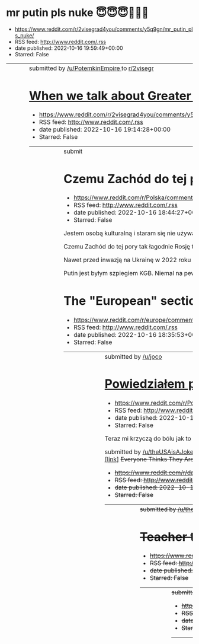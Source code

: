 # mr putin pls nuke 😇😇😇🙏🙏🙏
 - https://www.reddit.com/r/2visegrad4you/comments/y5q9gn/mr_putin_pls_nuke/
 - RSS feed: http://www.reddit.com/.rss
 - date published: 2022-10-16 19:59:49+00:00
 - Starred: False

<table> <tr><td> <a href="https://www.reddit.com/r/2visegrad4you/comments/y5q9gn/mr_putin_pls_nuke/"> <img alt="mr putin pls nuke 😇😇😇🙏🙏🙏" src="https://preview.redd.it/shjsmdy848u91.jpg?width=640&amp;crop=smart&amp;auto=webp&amp;s=8079f04e047764f3cfef8e9f3c08f2ffc08df239" title="mr putin pls nuke 😇😇😇🙏🙏🙏" /> </a> </td><td> &#32; submitted by &#32; <a href="https://www.reddit.com/user/PotemkinEmpire"> /u/PotemkinEmpire </a> &#32; to &#32; <a href="https://www.reddit.com/r/2visegrad4you/"> r/2visegr

# When we talk about Greater Hungary, this is what we actually mean 💪💪😎🤑🇭🇺
 - https://www.reddit.com/r/2visegrad4you/comments/y5p62t/when_we_talk_about_greater_hungary_this_is_what/
 - RSS feed: http://www.reddit.com/.rss
 - date published: 2022-10-16 19:14:28+00:00
 - Starred: False

<table> <tr><td> <a href="https://www.reddit.com/r/2visegrad4you/comments/y5p62t/when_we_talk_about_greater_hungary_this_is_what/"> <img alt="When we talk about Greater Hungary, this is what we actually mean 💪💪😎🤑🇭🇺" src="https://external-preview.redd.it/MIblu0FXEnR_ZUWqEqkpGluhfizRqhenptWfxIXq3vg.png?width=640&amp;crop=smart&amp;auto=webp&amp;s=68438c78703fa80633650b31e8e92e11284fa456" title="When we talk about Greater Hungary, this is what we actually mean 💪💪😎🤑🇭🇺" /> </a> </td><td> &#32; submit

# Czemu Zachód do tej pory tak łagodnie traktował Rosję?
 - https://www.reddit.com/r/Polska/comments/y5ofb2/czemu_zachód_do_tej_pory_tak_łagodnie_traktował/
 - RSS feed: http://www.reddit.com/.rss
 - date published: 2022-10-16 18:44:27+00:00
 - Starred: False

<!-- SC_OFF --><div class="md"><p>Jestem osobą kulturalną i staram się nie używać wulgaryzmów w mowie pisanej, ale jest coś, co mnie wkurwia niepomiernie.</p> <p>Czemu Zachód do tej pory tak łagodnie Rosję traktował?</p> <p>Nawet przed inwazją na Ukrainę w 2022 roku można było stwierdzić, że Rosja to zły kraj.</p> <p>Putin jest byłym szpiegiem KGB. Niemal na pewno uczestniczył w torturach, sekretnych asasynacjach, otruciach i tym podobnych. To nie jest jakiś zwykły Janusz, który ot tak stał się 

# The "European" section of my American grocery store
 - https://www.reddit.com/r/europe/comments/y5o7m6/the_european_section_of_my_american_grocery_store/
 - RSS feed: http://www.reddit.com/.rss
 - date published: 2022-10-16 18:35:53+00:00
 - Starred: False

<table> <tr><td> <a href="https://www.reddit.com/r/europe/comments/y5o7m6/the_european_section_of_my_american_grocery_store/"> <img alt="The &quot;European&quot; section of my American grocery store" src="https://preview.redd.it/5uqa1bxbp7u91.jpg?width=640&amp;crop=smart&amp;auto=webp&amp;s=5e23900535f9344020b252a24ca54cf675cd3151" title="The &quot;European&quot; section of my American grocery store" /> </a> </td><td> &#32; submitted by &#32; <a href="https://www.reddit.com/user/jocoau"> /u/joco

# Powiedziałem przy rodzicach że Jan Paweł II bronił pedofili w kościele.
 - https://www.reddit.com/r/Polska/comments/y5ngqp/powiedziałem_przy_rodzicach_że_jan_paweł_ii/
 - RSS feed: http://www.reddit.com/.rss
 - date published: 2022-10-16 18:06:17+00:00
 - Starred: False

<!-- SC_OFF --><div class="md"><p>Teraz mi krzyczą do bólu jak to nie byłoby wolnej polski bez niego i w ogóle ja nic nie wiem bo jestem młody. Jebać ten kraj.</p> </div><!-- SC_ON --> &#32; submitted by &#32; <a href="https://www.reddit.com/user/theUSAisAJoke"> /u/theUSAisAJoke </a> &#32; to &#32; <a href="https://www.reddit.com/r/Polska/"> r/Polska </a> <br /> <span><a href="https://www.reddit.com/r/Polska/comments/y5ngqp/powiedziałem_przy_rodzicach_że_jan_paweł_ii/">[link]</a></span> &#32; <s

# Everyone Thinks They Are Middle Class [OC]
 - https://www.reddit.com/r/dataisbeautiful/comments/y5mlhu/everyone_thinks_they_are_middle_class_oc/
 - RSS feed: http://www.reddit.com/.rss
 - date published: 2022-10-16 17:31:13+00:00
 - Starred: False

<table> <tr><td> <a href="https://www.reddit.com/r/dataisbeautiful/comments/y5mlhu/everyone_thinks_they_are_middle_class_oc/"> <img alt="Everyone Thinks They Are Middle Class [OC]" src="https://preview.redd.it/aduriviqd7u91.jpg?width=640&amp;crop=smart&amp;auto=webp&amp;s=0248d7c0cbc43881a888280c739c75b69ebc1015" title="Everyone Thinks They Are Middle Class [OC]" /> </a> </td><td> &#32; submitted by &#32; <a href="https://www.reddit.com/user/theimpossiblesalad"> /u/theimpossiblesalad </a> &#32; 

# Teacher tries to shut door
 - https://www.reddit.com/r/HolUp/comments/y5mdoi/teacher_tries_to_shut_door/
 - RSS feed: http://www.reddit.com/.rss
 - date published: 2022-10-16 17:22:06+00:00
 - Starred: False

<table> <tr><td> <a href="https://www.reddit.com/r/HolUp/comments/y5mdoi/teacher_tries_to_shut_door/"> <img alt="Teacher tries to shut door" src="https://external-preview.redd.it/KZUoyEjCo8Y81kgbDs_79v6vDv3dW4YDZm4LGsUeHXA.png?width=640&amp;crop=smart&amp;auto=webp&amp;s=eb4c6f421d1671ccc532ea49ef80d6c395a9a494" title="Teacher tries to shut door" /> </a> </td><td> &#32; submitted by &#32; <a href="https://www.reddit.com/user/Living-RentFree"> /u/Living-RentFree </a> &#32; to &#32; <a href="https

# I just remembered why the Internet was mad at the Collectors Edition
 - https://www.reddit.com/r/gaming/comments/y5m6j2/i_just_remembered_why_the_internet_was_mad_at_the/
 - RSS feed: http://www.reddit.com/.rss
 - date published: 2022-10-16 17:13:51+00:00
 - Starred: False

<table> <tr><td> <a href="https://www.reddit.com/r/gaming/comments/y5m6j2/i_just_remembered_why_the_internet_was_mad_at_the/"> <img alt="I just remembered why the Internet was mad at the Collectors Edition" src="https://preview.redd.it/65gsshyoa7u91.jpg?width=640&amp;crop=smart&amp;auto=webp&amp;s=763b1e4a51778c0332b3418458a81cc519397ad0" title="I just remembered why the Internet was mad at the Collectors Edition" /> </a> </td><td> &#32; submitted by &#32; <a href="https://www.reddit.com/user/Ta

# W 2022 na mapie Europy nie znajdziemy żadnego z państw sąsiadujących z Polska w 1989r.
 - https://www.reddit.com/r/Polska/comments/y5m1y4/w_2022_na_mapie_europy_nie_znajdziemy_żadnego_z/
 - RSS feed: http://www.reddit.com/.rss
 - date published: 2022-10-16 17:08:32+00:00
 - Starred: False

<table> <tr><td> <a href="https://www.reddit.com/r/Polska/comments/y5m1y4/w_2022_na_mapie_europy_nie_znajdziemy_żadnego_z/"> <img alt="W 2022 na mapie Europy nie znajdziemy żadnego z państw sąsiadujących z Polska w 1989r." src="https://preview.redd.it/v4eo9g6vnwt91.jpg?width=320&amp;crop=smart&amp;auto=webp&amp;s=db1a69b6f2c13015c811350e9eb550a4efa23d7d" title="W 2022 na mapie Europy nie znajdziemy żadnego z państw sąsiadujących z Polska w 1989r." /> </a> </td><td> &#32; submitted by &#32; <a hr

# What happens when you let computers optimize floorplans
 - https://www.reddit.com/r/ProgrammerHumor/comments/y5lh6g/what_happens_when_you_let_computers_optimize/
 - RSS feed: http://www.reddit.com/.rss
 - date published: 2022-10-16 16:45:05+00:00
 - Starred: False

<table> <tr><td> <a href="https://www.reddit.com/r/ProgrammerHumor/comments/y5lh6g/what_happens_when_you_let_computers_optimize/"> <img alt="What happens when you let computers optimize floorplans" src="https://preview.redd.it/7nootb7kr1u91.jpg?width=640&amp;crop=smart&amp;auto=webp&amp;s=0bc6b0232732f841be4add19d454f6aa7106fcb1" title="What happens when you let computers optimize floorplans" /> </a> </td><td> &#32; submitted by &#32; <a href="https://www.reddit.com/user/thirdlost"> /u/thirdlost

# Its ge(nde)rmany!
 - https://www.reddit.com/r/memes/comments/y5lbbu/its_gendermany/
 - RSS feed: http://www.reddit.com/.rss
 - date published: 2022-10-16 16:38:27+00:00
 - Starred: False

<table> <tr><td> <a href="https://www.reddit.com/r/memes/comments/y5lbbu/its_gendermany/"> <img alt="Its ge(nde)rmany!" src="https://preview.redd.it/vxdt7kjd47u91.jpg?width=640&amp;crop=smart&amp;auto=webp&amp;s=b6c454a4c9d63c71b717c343ef235a2e106ac9e8" title="Its ge(nde)rmany!" /> </a> </td><td> &#32; submitted by &#32; <a href="https://www.reddit.com/user/Head-Dream-9838"> /u/Head-Dream-9838 </a> &#32; to &#32; <a href="https://www.reddit.com/r/memes/"> r/memes </a> <br /> <span><a href="https

# What is a private place where my gf and I can have sex regularly?
 - https://www.reddit.com/r/teenagers/comments/y5l4sf/what_is_a_private_place_where_my_gf_and_i_can/
 - RSS feed: http://www.reddit.com/.rss
 - date published: 2022-10-16 16:31:03+00:00
 - Starred: False

<!-- SC_OFF --><div class="md"><p>We’re a teenager couple who’s really desperate for more regular sex, because our parents are rarely not at home.</p> </div><!-- SC_ON --> &#32; submitted by &#32; <a href="https://www.reddit.com/user/Anime-Tard"> /u/Anime-Tard </a> &#32; to &#32; <a href="https://www.reddit.com/r/teenagers/"> r/teenagers </a> <br /> <span><a href="https://www.reddit.com/r/teenagers/comments/y5l4sf/what_is_a_private_place_where_my_gf_and_i_can/">[link]</a></span> &#32; <span><a h

# Seriously what even is it?
 - https://www.reddit.com/r/memes/comments/y5kr2j/seriously_what_even_is_it/
 - RSS feed: http://www.reddit.com/.rss
 - date published: 2022-10-16 16:15:24+00:00
 - Starred: False

<table> <tr><td> <a href="https://www.reddit.com/r/memes/comments/y5kr2j/seriously_what_even_is_it/"> <img alt="Seriously what even is it?" src="https://preview.redd.it/3l6c7jv907u91.jpg?width=320&amp;crop=smart&amp;auto=webp&amp;s=489b2832f0242eeca0cbd6523cd91c4e7c795a37" title="Seriously what even is it?" /> </a> </td><td> &#32; submitted by &#32; <a href="https://www.reddit.com/user/Impressive_Waltz_903"> /u/Impressive_Waltz_903 </a> &#32; to &#32; <a href="https://www.reddit.com/r/memes/"> r

# Who are the scariest types of people?
 - https://www.reddit.com/r/AskReddit/comments/y5kkra/who_are_the_scariest_types_of_people/
 - RSS feed: http://www.reddit.com/.rss
 - date published: 2022-10-16 16:08:09+00:00
 - Starred: False

&#32; submitted by &#32; <a href="https://www.reddit.com/user/dxadr0sx"> /u/dxadr0sx </a> &#32; to &#32; <a href="https://www.reddit.com/r/AskReddit/"> r/AskReddit </a> <br /> <span><a href="https://www.reddit.com/r/AskReddit/comments/y5kkra/who_are_the_scariest_types_of_people/">[link]</a></span> &#32; <span><a href="https://www.reddit.com/r/AskReddit/comments/y5kkra/who_are_the_scariest_types_of_people/">[comments]</a></span>

# Which one of you coded this installer?
 - https://www.reddit.com/r/ProgrammerHumor/comments/y5jm5d/which_one_of_you_coded_this_installer/
 - RSS feed: http://www.reddit.com/.rss
 - date published: 2022-10-16 15:28:32+00:00
 - Starred: False

<table> <tr><td> <a href="https://www.reddit.com/r/ProgrammerHumor/comments/y5jm5d/which_one_of_you_coded_this_installer/"> <img alt="Which one of you coded this installer?" src="https://external-preview.redd.it/dTq6IIu32UqEcKbXXY3HReqS1xsR3H4hwGOtZdHOiH8.jpg?width=640&amp;crop=smart&amp;auto=webp&amp;s=325e143aa7608eea083fe807a0d7685ddd8da234" title="Which one of you coded this installer?" /> </a> </td><td> &#32; submitted by &#32; <a href="https://www.reddit.com/user/thesaket"> /u/thesaket </a

# Possible Bug? On GAM vs TES 40:00, Maw of Malmortius doesn't seem to trigger
 - https://www.reddit.com/r/leagueoflegends/comments/y5j7so/possible_bug_on_gam_vs_tes_4000_maw_of_malmortius/
 - RSS feed: http://www.reddit.com/.rss
 - date published: 2022-10-16 15:12:06+00:00
 - Starred: False

<table> <tr><td> <a href="https://www.reddit.com/r/leagueoflegends/comments/y5j7so/possible_bug_on_gam_vs_tes_4000_maw_of_malmortius/"> <img alt="Possible Bug? On GAM vs TES 40:00, Maw of Malmortius doesn't seem to trigger" src="https://b.thumbs.redditmedia.com/cRFFSadpYbjUNufEa3xuryQUCr8o1OTwmq93H0LdkeI.jpg" title="Possible Bug? On GAM vs TES 40:00, Maw of Malmortius doesn't seem to trigger" /> </a> </td><td> <!-- SC_OFF --><div class="md"><p>On Worlds GAM vs TES 40:00, Lucian takes 924 damage,

# These are the names of the new Minecraft skins.
 - https://www.reddit.com/r/shitposting/comments/y5j5ai/these_are_the_names_of_the_new_minecraft_skins/
 - RSS feed: http://www.reddit.com/.rss
 - date published: 2022-10-16 15:09:15+00:00
 - Starred: False

&#32; submitted by &#32; <a href="https://www.reddit.com/user/Cubeytheawesome"> /u/Cubeytheawesome </a> &#32; to &#32; <a href="https://www.reddit.com/r/shitposting/"> r/shitposting </a> <br /> <span><a href="https://i.redd.it/oyqyym1ho6u91.jpg">[link]</a></span> &#32; <span><a href="https://www.reddit.com/r/shitposting/comments/y5j5ai/these_are_the_names_of_the_new_minecraft_skins/">[comments]</a></span>

# Last time I saw a Rell in game, it was months ago and they were in the midlane against an Asol.
 - https://www.reddit.com/r/LeagueOfMemes/comments/y5iztv/last_time_i_saw_a_rell_in_game_it_was_months_ago/
 - RSS feed: http://www.reddit.com/.rss
 - date published: 2022-10-16 15:03:03+00:00
 - Starred: False

<table> <tr><td> <a href="https://www.reddit.com/r/LeagueOfMemes/comments/y5iztv/last_time_i_saw_a_rell_in_game_it_was_months_ago/"> <img alt="Last time I saw a Rell in game, it was months ago and they were in the midlane against an Asol." src="https://preview.redd.it/zo1tx18dn6u91.jpg?width=640&amp;crop=smart&amp;auto=webp&amp;s=15b08e8db3d28a8edcf07dd81199ddf26037428d" title="Last time I saw a Rell in game, it was months ago and they were in the midlane against an Asol." /> </a> </td><td> &#32

# Strona OKE w Krakowie z jakiegoś powodu przekierowuje z protokołu https na http XD
 - https://www.reddit.com/r/Polska/comments/y5ixlm/strona_oke_w_krakowie_z_jakiegoś_powodu/
 - RSS feed: http://www.reddit.com/.rss
 - date published: 2022-10-16 15:00:37+00:00
 - Starred: False

<table> <tr><td> <a href="https://www.reddit.com/r/Polska/comments/y5ixlm/strona_oke_w_krakowie_z_jakiegoś_powodu/"> <img alt="Strona OKE w Krakowie z jakiegoś powodu przekierowuje z protokołu https na http XD" src="https://preview.redd.it/vv9c0glom6u91.png?width=320&amp;crop=smart&amp;auto=webp&amp;s=86d217f362900fd4f3b447400a29d1211cd8bd64" title="Strona OKE w Krakowie z jakiegoś powodu przekierowuje z protokołu https na http XD" /> </a> </td><td> &#32; submitted by &#32; <a href="https://www.

# Giga chad 🗿
 - https://www.reddit.com/r/shitposting/comments/y5itft/giga_chad/
 - RSS feed: http://www.reddit.com/.rss
 - date published: 2022-10-16 14:55:58+00:00
 - Starred: False

<table> <tr><td> <a href="https://www.reddit.com/r/shitposting/comments/y5itft/giga_chad/"> <img alt="Giga chad 🗿" src="https://preview.redd.it/ihogmyl3m6u91.jpg?width=640&amp;crop=smart&amp;auto=webp&amp;s=757502418736e604fd15d757d453800bfa65f2a3" title="Giga chad 🗿" /> </a> </td><td> &#32; submitted by &#32; <a href="https://www.reddit.com/user/Deezzznuuttss69"> /u/Deezzznuuttss69 </a> &#32; to &#32; <a href="https://www.reddit.com/r/shitposting/"> r/shitposting </a> <br /> <span><a href="http

# Mapa odległości od najbliższej Żabki
 - https://www.reddit.com/r/Polska/comments/y5iq6c/mapa_odległości_od_najbliższej_żabki/
 - RSS feed: http://www.reddit.com/.rss
 - date published: 2022-10-16 14:52:07+00:00
 - Starred: False

<table> <tr><td> <a href="https://www.reddit.com/r/Polska/comments/y5iq6c/mapa_odległości_od_najbliższej_żabki/"> <img alt="Mapa odległości od najbliższej Żabki" src="https://preview.redd.it/9j5vzku7l6u91.png?width=640&amp;crop=smart&amp;auto=webp&amp;s=489bc42e9f54ca81c5c09d7fe362f2fb20b7125b" title="Mapa odległości od najbliższej Żabki" /> </a> </td><td> &#32; submitted by &#32; <a href="https://www.reddit.com/user/szatkus"> /u/szatkus </a> &#32; to &#32; <a href="https://www.reddit.com/r/Pols

# meirl
 - https://www.reddit.com/r/meirl/comments/y5ifrs/meirl/
 - RSS feed: http://www.reddit.com/.rss
 - date published: 2022-10-16 14:39:38+00:00
 - Starred: False

<table> <tr><td> <a href="https://www.reddit.com/r/meirl/comments/y5ifrs/meirl/"> <img alt="meirl" src="https://preview.redd.it/vb8itd76j6u91.jpg?width=640&amp;crop=smart&amp;auto=webp&amp;s=9b1aedc652b8dbeed401d9ff9b089c3b6e231a69" title="meirl" /> </a> </td><td> &#32; submitted by &#32; <a href="https://www.reddit.com/user/Mr-dul"> /u/Mr-dul </a> &#32; to &#32; <a href="https://www.reddit.com/r/meirl/"> r/meirl </a> <br /> <span><a href="https://i.redd.it/vb8itd76j6u91.jpg">[link]</a></span> &

# Koniec z bajkami Wyborczej o programistach 15k którym nie starcza na życie, teraz przyszedł czas na...
 - https://www.reddit.com/r/Polska/comments/y5ieu9/koniec_z_bajkami_wyborczej_o_programistach_15k/
 - RSS feed: http://www.reddit.com/.rss
 - date published: 2022-10-16 14:38:31+00:00
 - Starred: False

<table> <tr><td> <a href="https://www.reddit.com/r/Polska/comments/y5ieu9/koniec_z_bajkami_wyborczej_o_programistach_15k/"> <img alt="Koniec z bajkami Wyborczej o programistach 15k którym nie starcza na życie, teraz przyszedł czas na..." src="https://preview.redd.it/1lmttjjvi6u91.png?width=640&amp;crop=smart&amp;auto=webp&amp;s=5448f5ca0b2c12df11e1fecf886e41c2a55ba85a" title="Koniec z bajkami Wyborczej o programistach 15k którym nie starcza na życie, teraz przyszedł czas na..." /> </a> </td><td>

# its been five years
 - https://www.reddit.com/r/tf2/comments/y5ibh1/its_been_five_years/
 - RSS feed: http://www.reddit.com/.rss
 - date published: 2022-10-16 14:34:22+00:00
 - Starred: False

<table> <tr><td> <a href="https://www.reddit.com/r/tf2/comments/y5ibh1/its_been_five_years/"> <img alt="its been five years" src="https://preview.redd.it/uzoyvzh4i6u91.png?width=640&amp;crop=smart&amp;auto=webp&amp;s=8443d587b395abb333f574d23d9b628723af52d6" title="its been five years" /> </a> </td><td> &#32; submitted by &#32; <a href="https://www.reddit.com/user/sweetenersss"> /u/sweetenersss </a> &#32; to &#32; <a href="https://www.reddit.com/r/tf2/"> r/tf2 </a> <br /> <span><a href="https://

# Winding up your window while a giraffe has its head inside your car
 - https://www.reddit.com/r/facepalm/comments/y5hmo2/winding_up_your_window_while_a_giraffe_has_its/
 - RSS feed: http://www.reddit.com/.rss
 - date published: 2022-10-16 14:04:08+00:00
 - Starred: False

<table> <tr><td> <a href="https://www.reddit.com/r/facepalm/comments/y5hmo2/winding_up_your_window_while_a_giraffe_has_its/"> <img alt="Winding up your window while a giraffe has its head inside your car" src="https://external-preview.redd.it/lGN9Q59xAphkuCT30tmDGbQk0ftSE1HBrULgVJNpRnw.png?width=640&amp;crop=smart&amp;auto=webp&amp;s=337f4e9fbadd167a73be496ee9446d7c3bec79a5" title="Winding up your window while a giraffe has its head inside your car" /> </a> </td><td> &#32; submitted by &#32; <a 

# Distance to the nearest Żabka store in Poland [OC]
 - https://www.reddit.com/r/poland/comments/y5held/distance_to_the_nearest_żabka_store_in_poland_oc/
 - RSS feed: http://www.reddit.com/.rss
 - date published: 2022-10-16 13:54:17+00:00
 - Starred: False

<table> <tr><td> <a href="https://www.reddit.com/r/poland/comments/y5held/distance_to_the_nearest_żabka_store_in_poland_oc/"> <img alt="Distance to the nearest Żabka store in Poland [OC]" src="https://preview.redd.it/us019a9za6u91.png?width=640&amp;crop=smart&amp;auto=webp&amp;s=7ec494c4259045224f8256554e5901e869fca546" title="Distance to the nearest Żabka store in Poland [OC]" /> </a> </td><td> &#32; submitted by &#32; <a href="https://www.reddit.com/user/szatkus"> /u/szatkus </a> &#32; to &#32

# Frick Zodiac Signs, Whats Your Favorite New Default Skin?
 - https://www.reddit.com/r/MinecraftMemes/comments/y5h8jv/frick_zodiac_signs_whats_your_favorite_new/
 - RSS feed: http://www.reddit.com/.rss
 - date published: 2022-10-16 13:46:25+00:00
 - Starred: False

<table> <tr><td> <a href="https://www.reddit.com/r/MinecraftMemes/comments/y5h8jv/frick_zodiac_signs_whats_your_favorite_new/"> <img alt="Frick Zodiac Signs, Whats Your Favorite New Default Skin?" src="https://preview.redd.it/9avsbwej96u91.png?width=320&amp;crop=smart&amp;auto=webp&amp;s=eeda04552bcb160f62aab2813e3cf98f77999bb8" title="Frick Zodiac Signs, Whats Your Favorite New Default Skin?" /> </a> </td><td> &#32; submitted by &#32; <a href="https://www.reddit.com/user/Wizard_Bloke"> /u/Wizar

# Kiara's Frogiara Week! Includes a collab with Pomu!
 - https://www.reddit.com/r/Hololive/comments/y5gvxj/kiaras_frogiara_week_includes_a_collab_with_pomu/
 - RSS feed: http://www.reddit.com/.rss
 - date published: 2022-10-16 13:30:20+00:00
 - Starred: False

<table> <tr><td> <a href="https://www.reddit.com/r/Hololive/comments/y5gvxj/kiaras_frogiara_week_includes_a_collab_with_pomu/"> <img alt="Kiara's Frogiara Week! Includes a collab with Pomu!" src="https://preview.redd.it/g1vd5ctq66u91.jpg?width=640&amp;crop=smart&amp;auto=webp&amp;s=db55b60e76a1232c4b8bced0756ba6486bf38e20" title="Kiara's Frogiara Week! Includes a collab with Pomu!" /> </a> </td><td> &#32; submitted by &#32; <a href="https://www.reddit.com/user/dubbhae"> /u/dubbhae </a> &#32; to 

# Context: Jak żołnierze Amerykańscy dotarli do obozu konectracyjnego w Dachau to zabili 60 strażników obozu. Było to zbrodnia wojenna ale kogo to obchodzi zasłużyli sobie na prezent w postaci naboju
 - https://www.reddit.com/r/Polska_wpz/comments/y5grip/context_jak_żołnierze_amerykańscy_dotarli_do/
 - RSS feed: http://www.reddit.com/.rss
 - date published: 2022-10-16 13:24:36+00:00
 - Starred: False

<table> <tr><td> <a href="https://www.reddit.com/r/Polska_wpz/comments/y5grip/context_jak_żołnierze_amerykańscy_dotarli_do/"> <img alt="Context: Jak żołnierze Amerykańscy dotarli do obozu konectracyjnego w Dachau to zabili 60 strażników obozu. Było to zbrodnia wojenna ale kogo to obchodzi zasłużyli sobie na prezent w postaci naboju" src="https://external-preview.redd.it/0ZEahuN8vyLFS7W8OUdKpBIM-LpDjsehRS0PKdQN95M.png?width=640&amp;crop=smart&amp;auto=webp&amp;s=2539f8290e259c425d3c850ea975aa1aa4

# Na coś takiego powinien być już jakiś paragraf. Chyba że bezkarnie można nasz kraj oskarżać o ludobójstwo
 - https://www.reddit.com/r/Polska/comments/y5gqh0/na_coś_takiego_powinien_być_już_jakiś_paragraf/
 - RSS feed: http://www.reddit.com/.rss
 - date published: 2022-10-16 13:23:11+00:00
 - Starred: False

<table> <tr><td> <a href="https://www.reddit.com/r/Polska/comments/y5gqh0/na_coś_takiego_powinien_być_już_jakiś_paragraf/"> <img alt="Na coś takiego powinien być już jakiś paragraf. Chyba że bezkarnie można nasz kraj oskarżać o ludobójstwo" src="https://preview.redd.it/tz425yoj56u91.jpg?width=320&amp;crop=smart&amp;auto=webp&amp;s=a479b2f35a6e78aec84d3668f2ec3412bee045aa" title="Na coś takiego powinien być już jakiś paragraf. Chyba że bezkarnie można nasz kraj oskarżać o ludobójstwo" /> </a> </t

# Nie-Polacy z pochodzenia. Co, wedle was, każdy Polak/Polka ma w domu co czyni ich dom Polskim w kraju lub poza krajem?
 - https://www.reddit.com/r/Polska/comments/y5goto/niepolacy_z_pochodzenia_co_wedle_was_każdy/
 - RSS feed: http://www.reddit.com/.rss
 - date published: 2022-10-16 13:21:02+00:00
 - Starred: False

<!-- SC_OFF --><div class="md"><p>Ja zacznę. Śmietnik pod zlewem i kryształy babci w wystawcę :)</p> </div><!-- SC_ON --> &#32; submitted by &#32; <a href="https://www.reddit.com/user/MadMarsian_"> /u/MadMarsian_ </a> &#32; to &#32; <a href="https://www.reddit.com/r/Polska/"> r/Polska </a> <br /> <span><a href="https://www.reddit.com/r/Polska/comments/y5goto/niepolacy_z_pochodzenia_co_wedle_was_każdy/">[link]</a></span> &#32; <span><a href="https://www.reddit.com/r/Polska/comments/y5goto/niepola

# Allegro, kogo
 - https://www.reddit.com/r/okkolegauposledzony/comments/y5gey1/allegro_kogo/
 - RSS feed: http://www.reddit.com/.rss
 - date published: 2022-10-16 13:08:05+00:00
 - Starred: False

<table> <tr><td> <a href="https://www.reddit.com/r/okkolegauposledzony/comments/y5gey1/allegro_kogo/"> <img alt="Allegro, kogo" src="https://preview.redd.it/8i8kzgpu26u91.jpg?width=640&amp;crop=smart&amp;auto=webp&amp;s=f9070885dd1cff7cef970ab7349ec012903d0179" title="Allegro, kogo" /> </a> </td><td> <!-- SC_OFF --><div class="md"><p>Kogo ty pierdolisz??????😲😲😨</p> </div><!-- SC_ON --> &#32; submitted by &#32; <a href="https://www.reddit.com/user/Sudox_Reddit"> /u/Sudox_Reddit </a> &#32; to &#32

# Innocent Opinions That Divide Nations
 - https://www.reddit.com/r/poland/comments/y5g2oo/innocent_opinions_that_divide_nations/
 - RSS feed: http://www.reddit.com/.rss
 - date published: 2022-10-16 12:51:31+00:00
 - Starred: False

<table> <tr><td> <a href="https://www.reddit.com/r/poland/comments/y5g2oo/innocent_opinions_that_divide_nations/"> <img alt="Innocent Opinions That Divide Nations" src="https://preview.redd.it/wd959dwoc0u91.jpg?width=640&amp;crop=smart&amp;auto=webp&amp;s=4c20c2424dc5bc75d216a8a5a1cd4fb1ce3a0d2b" title="Innocent Opinions That Divide Nations" /> </a> </td><td> &#32; submitted by &#32; <a href="https://www.reddit.com/user/annnon123"> /u/annnon123 </a> &#32; to &#32; <a href="https://www.reddit.com

# co
 - https://www.reddit.com/r/Polska/comments/y5g0s2/co/
 - RSS feed: http://www.reddit.com/.rss
 - date published: 2022-10-16 12:48:59+00:00
 - Starred: False

<table> <tr><td> <a href="https://www.reddit.com/r/Polska/comments/y5g0s2/co/"> <img alt="co" src="https://preview.redd.it/pbdmli4gz5u91.jpg?width=640&amp;crop=smart&amp;auto=webp&amp;s=a1443aefafcc59b31ed52cfe0024f18902717abd" title="co" /> </a> </td><td> &#32; submitted by &#32; <a href="https://www.reddit.com/user/Kubek333"> /u/Kubek333 </a> &#32; to &#32; <a href="https://www.reddit.com/r/Polska/"> r/Polska </a> <br /> <span><a href="https://i.redd.it/pbdmli4gz5u91.jpg">[link]</a></span> &#3

# anime_irl
 - https://www.reddit.com/r/anime_irl/comments/y5fqdo/anime_irl/
 - RSS feed: http://www.reddit.com/.rss
 - date published: 2022-10-16 12:33:51+00:00
 - Starred: False

&#32; submitted by &#32; <a href="https://www.reddit.com/user/Autoham"> /u/Autoham </a> &#32; to &#32; <a href="https://www.reddit.com/r/anime_irl/"> r/anime_irl </a> <br /> <span><a href="https://i.redd.it/h6a1qjvqw5u91.jpg">[link]</a></span> &#32; <span><a href="https://www.reddit.com/r/anime_irl/comments/y5fqdo/anime_irl/">[comments]</a></span>

# "Fallen on a jar in my kitchen" a random Sunday morning in the ER
 - https://www.reddit.com/r/funny/comments/y5f1oe/fallen_on_a_jar_in_my_kitchen_a_random_sunday/
 - RSS feed: http://www.reddit.com/.rss
 - date published: 2022-10-16 11:57:23+00:00
 - Starred: False

&#32; submitted by &#32; <a href="https://www.reddit.com/user/Ghost_Sushimwa"> /u/Ghost_Sushimwa </a> &#32; to &#32; <a href="https://www.reddit.com/r/funny/"> r/funny </a> <br /> <span><a href="https://i.redd.it/17vvocl8q5u91.jpg">[link]</a></span> &#32; <span><a href="https://www.reddit.com/r/funny/comments/y5f1oe/fallen_on_a_jar_in_my_kitchen_a_random_sunday/">[comments]</a></span>

# Tak było
 - https://www.reddit.com/r/Polska_wpz/comments/y5f0lz/tak_było/
 - RSS feed: http://www.reddit.com/.rss
 - date published: 2022-10-16 11:55:49+00:00
 - Starred: False

<table> <tr><td> <a href="https://www.reddit.com/r/Polska_wpz/comments/y5f0lz/tak_było/"> <img alt="Tak było" src="https://preview.redd.it/igsnd7bxp5u91.png?width=640&amp;crop=smart&amp;auto=webp&amp;s=5f1f0cda373bb16e616a85597f630705dcb692f0" title="Tak było" /> </a> </td><td> &#32; submitted by &#32; <a href="https://www.reddit.com/user/Cynikus"> /u/Cynikus </a> &#32; to &#32; <a href="https://www.reddit.com/r/Polska_wpz/"> r/Polska_wpz </a> <br /> <span><a href="https://i.redd.it/igsnd7bxp5u9

# Just Stop Oil protester spray paints an Aston Martin dealership in London
 - https://www.reddit.com/r/PublicFreakout/comments/y5ejof/just_stop_oil_protester_spray_paints_an_aston/
 - RSS feed: http://www.reddit.com/.rss
 - date published: 2022-10-16 11:28:29+00:00
 - Starred: False

<table> <tr><td> <a href="https://www.reddit.com/r/PublicFreakout/comments/y5ejof/just_stop_oil_protester_spray_paints_an_aston/"> <img alt="Just Stop Oil protester spray paints an Aston Martin dealership in London" src="https://external-preview.redd.it/uRQzZ9VR-MBzCfnLfKkjae_84GMX4r1o1rGvy_7qce4.png?width=640&amp;crop=smart&amp;auto=webp&amp;s=3ff913a08bde2f797a8e6fe91137ad8f7fd8670d" title="Just Stop Oil protester spray paints an Aston Martin dealership in London" /> </a> </td><td> &#32; submi

# Non-Black Majority Regions in Africa
 - https://www.reddit.com/r/MapPorn/comments/y5efvv/nonblack_majority_regions_in_africa/
 - RSS feed: http://www.reddit.com/.rss
 - date published: 2022-10-16 11:22:06+00:00
 - Starred: False

<table> <tr><td> <a href="https://www.reddit.com/r/MapPorn/comments/y5efvv/nonblack_majority_regions_in_africa/"> <img alt="Non-Black Majority Regions in Africa" src="https://preview.redd.it/51dv5tkwj5u91.png?width=640&amp;crop=smart&amp;auto=webp&amp;s=b460dafaae835b42e0b966d504278b8f74bc7802" title="Non-Black Majority Regions in Africa" /> </a> </td><td> &#32; submitted by &#32; <a href="https://www.reddit.com/user/Jealous-Drawer-3247"> /u/Jealous-Drawer-3247 </a> &#32; to &#32; <a href="https

# to controversial we go!
 - https://www.reddit.com/r/memes/comments/y5ef3g/to_controversial_we_go/
 - RSS feed: http://www.reddit.com/.rss
 - date published: 2022-10-16 11:20:53+00:00
 - Starred: False

<table> <tr><td> <a href="https://www.reddit.com/r/memes/comments/y5ef3g/to_controversial_we_go/"> <img alt="to controversial we go!" src="https://preview.redd.it/i3ltlccfj5u91.png?width=640&amp;crop=smart&amp;auto=webp&amp;s=191fea84a0b07f185a1f286c6d86b68e7812b668" title="to controversial we go!" /> </a> </td><td> &#32; submitted by &#32; <a href="https://www.reddit.com/user/stboi314"> /u/stboi314 </a> &#32; to &#32; <a href="https://www.reddit.com/r/memes/"> r/memes </a> <br /> <span><a href=

# You can't pull this off like Seth did at the Oscars 2013.
 - https://www.reddit.com/r/Unexpected/comments/y5dnw6/you_cant_pull_this_off_like_seth_did_at_the/
 - RSS feed: http://www.reddit.com/.rss
 - date published: 2022-10-16 10:38:27+00:00
 - Starred: False

&#32; submitted by &#32; <a href="https://www.reddit.com/user/HangmanAM"> /u/HangmanAM </a> &#32; to &#32; <a href="https://www.reddit.com/r/Unexpected/"> r/Unexpected </a> <br /> <span><a href="https://v.redd.it/fijf1xg2c5u91">[link]</a></span> &#32; <span><a href="https://www.reddit.com/r/Unexpected/comments/y5dnw6/you_cant_pull_this_off_like_seth_did_at_the/">[comments]</a></span>

# Quit now
 - https://www.reddit.com/r/shitposting/comments/y5dl9r/quit_now/
 - RSS feed: http://www.reddit.com/.rss
 - date published: 2022-10-16 10:34:06+00:00
 - Starred: False

<table> <tr><td> <a href="https://www.reddit.com/r/shitposting/comments/y5dl9r/quit_now/"> <img alt="Quit now" src="https://external-preview.redd.it/NHVlx3zIKZgVH4HxFD78IwEs567vNOlz7MvDr4W6Ass.png?width=320&amp;crop=smart&amp;auto=webp&amp;s=fa0966f25522ac5bd4a64b3b91ee980b4a7da084" title="Quit now" /> </a> </td><td> &#32; submitted by &#32; <a href="https://www.reddit.com/user/Senpai_T0ast"> /u/Senpai_T0ast </a> &#32; to &#32; <a href="https://www.reddit.com/r/shitposting/"> r/shitposting </a> 

# Cobra+
 - https://www.reddit.com/r/ProgrammerHumor/comments/y5dkrg/cobra/
 - RSS feed: http://www.reddit.com/.rss
 - date published: 2022-10-16 10:33:19+00:00
 - Starred: False

<table> <tr><td> <a href="https://www.reddit.com/r/ProgrammerHumor/comments/y5dkrg/cobra/"> <img alt="Cobra+" src="https://preview.redd.it/rd7f09m8b5u91.jpg?width=640&amp;crop=smart&amp;auto=webp&amp;s=9ed2ea03d2be3840770d32bd609e4a73aa1ef37a" title="Cobra+" /> </a> </td><td> &#32; submitted by &#32; <a href="https://www.reddit.com/user/SpiritualHistory2549"> /u/SpiritualHistory2549 </a> &#32; to &#32; <a href="https://www.reddit.com/r/ProgrammerHumor/"> r/ProgrammerHumor </a> <br /> <span><a hr

# najmniej irytująca reklama
 - https://www.reddit.com/r/Polska_wpz/comments/y5crr4/najmniej_irytująca_reklama/
 - RSS feed: http://www.reddit.com/.rss
 - date published: 2022-10-16 09:45:39+00:00
 - Starred: False

<table> <tr><td> <a href="https://www.reddit.com/r/Polska_wpz/comments/y5crr4/najmniej_irytująca_reklama/"> <img alt="najmniej irytująca reklama" src="https://external-preview.redd.it/En8KALvLRMqBS1M1D4G8b6mL9qp1Ixo6TGM1p1MqOp4.png?width=640&amp;crop=smart&amp;auto=webp&amp;s=0386f54d119b65c4a306df776720658adf4a87ec" title="najmniej irytująca reklama" /> </a> </td><td> &#32; submitted by &#32; <a href="https://www.reddit.com/user/Elevatorisbest"> /u/Elevatorisbest </a> &#32; to &#32; <a href="ht

# Vladimir Putin's head of Ukraine mobilisation dies in possible suicide: Report | World News
 - https://www.reddit.com/r/worldnews/comments/y5ckre/vladimir_putins_head_of_ukraine_mobilisation_dies/
 - RSS feed: http://www.reddit.com/.rss
 - date published: 2022-10-16 09:33:38+00:00
 - Starred: False

&#32; submitted by &#32; <a href="https://www.reddit.com/user/NBAtee"> /u/NBAtee </a> &#32; to &#32; <a href="https://www.reddit.com/r/worldnews/"> r/worldnews </a> <br /> <span><a href="https://www.hindustantimes.com/world-news/russiaukraine-war-vladimir-putin-news-vladimir-putin-s-head-of-ukraine-mobilisation-dies-in-possible-suicide-report-101665911040682.html">[link]</a></span> &#32; <span><a href="https://www.reddit.com/r/worldnews/comments/y5ckre/vladimir_putins_head_of_ukraine_mobilisatio

# Society 😔
 - https://www.reddit.com/r/okbuddybaka/comments/y5cgwi/society/
 - RSS feed: http://www.reddit.com/.rss
 - date published: 2022-10-16 09:26:56+00:00
 - Starred: False

<table> <tr><td> <a href="https://www.reddit.com/r/okbuddybaka/comments/y5cgwi/society/"> <img alt="Society 😔" src="https://preview.redd.it/6fdxafeez4u91.jpg?width=640&amp;crop=smart&amp;auto=webp&amp;s=ef20b4a197cbc473014b0df8676643df8f1bf16f" title="Society 😔" /> </a> </td><td> &#32; submitted by &#32; <a href="https://www.reddit.com/user/DiXa07"> /u/DiXa07 </a> &#32; to &#32; <a href="https://www.reddit.com/r/okbuddybaka/"> r/okbuddybaka </a> <br /> <span><a href="https://i.redd.it/6fdxafeez4

# Yesterday in Warsaw, Poland.
 - https://www.reddit.com/r/pics/comments/y5cds5/yesterday_in_warsaw_poland/
 - RSS feed: http://www.reddit.com/.rss
 - date published: 2022-10-16 09:21:42+00:00
 - Starred: False

<table> <tr><td> <a href="https://www.reddit.com/r/pics/comments/y5cds5/yesterday_in_warsaw_poland/"> <img alt="Yesterday in Warsaw, Poland." src="https://external-preview.redd.it/ffEr1FARaXdFepSEiUbE_Wthh-eGXAKZS1JWJBaH4ss.jpg?width=640&amp;crop=smart&amp;auto=webp&amp;s=a86508fc8a3370f481a0e0f063e91e88d71b6d77" title="Yesterday in Warsaw, Poland." /> </a> </td><td> &#32; submitted by &#32; <a href="https://www.reddit.com/user/PuzzleBrain20"> /u/PuzzleBrain20 </a> &#32; to &#32; <a href="https:

# Tymczasem o 21:37
 - https://www.reddit.com/r/Polska/comments/y5c8jr/tymczasem_o_2137/
 - RSS feed: http://www.reddit.com/.rss
 - date published: 2022-10-16 09:13:03+00:00
 - Starred: False

<table> <tr><td> <a href="https://www.reddit.com/r/Polska/comments/y5c8jr/tymczasem_o_2137/"> <img alt="Tymczasem o 21:37" src="https://a.thumbs.redditmedia.com/MPO-Hj7Tgveu4l22wGnxn-II8ZeSJBvywXyJj0FwAm0.jpg" title="Tymczasem o 21:37" /> </a> </td><td> &#32; submitted by &#32; <a href="https://www.reddit.com/user/HoliHoloHola"> /u/HoliHoloHola </a> &#32; to &#32; <a href="https://www.reddit.com/r/Polska/"> r/Polska </a> <br /> <span><a href="https://v.redd.it/kpmzhhxap4u91">[link]</a></span> &#

# What is legal and should become illegal?
 - https://www.reddit.com/r/AskReddit/comments/y5c6en/what_is_legal_and_should_become_illegal/
 - RSS feed: http://www.reddit.com/.rss
 - date published: 2022-10-16 09:09:36+00:00
 - Starred: False

&#32; submitted by &#32; <a href="https://www.reddit.com/user/cucutz"> /u/cucutz </a> &#32; to &#32; <a href="https://www.reddit.com/r/AskReddit/"> r/AskReddit </a> <br /> <span><a href="https://www.reddit.com/r/AskReddit/comments/y5c6en/what_is_legal_and_should_become_illegal/">[link]</a></span> &#32; <span><a href="https://www.reddit.com/r/AskReddit/comments/y5c6en/what_is_legal_and_should_become_illegal/">[comments]</a></span>

# RIP Mój cudowny kubeczku do porannego espresso, a wam życze smacznej kawusi.
 - https://www.reddit.com/r/Polska/comments/y5bz8s/rip_mój_cudowny_kubeczku_do_porannego_espresso_a/
 - RSS feed: http://www.reddit.com/.rss
 - date published: 2022-10-16 08:58:00+00:00
 - Starred: False

<table> <tr><td> <a href="https://www.reddit.com/r/Polska/comments/y5bz8s/rip_mój_cudowny_kubeczku_do_porannego_espresso_a/"> <img alt="RIP Mój cudowny kubeczku do porannego espresso, a wam życze smacznej kawusi." src="https://preview.redd.it/rhypqge8u4u91.jpg?width=640&amp;crop=smart&amp;auto=webp&amp;s=9b175604a292abacf5580e2223c86a9f1e4a1fc5" title="RIP Mój cudowny kubeczku do porannego espresso, a wam życze smacznej kawusi." /> </a> </td><td> &#32; submitted by &#32; <a href="https://www.red

# Tymczasem za wielką wodą
 - https://www.reddit.com/r/Polska/comments/y5by9g/tymczasem_za_wielką_wodą/
 - RSS feed: http://www.reddit.com/.rss
 - date published: 2022-10-16 08:56:21+00:00
 - Starred: False

<table> <tr><td> <a href="https://www.reddit.com/r/Polska/comments/y5by9g/tymczasem_za_wielką_wodą/"> <img alt="Tymczasem za wielką wodą" src="https://preview.redd.it/zdfllyuqg2u91.jpg?width=640&amp;crop=smart&amp;auto=webp&amp;s=8f277503c13570602bec4434e54072572f4ee070" title="Tymczasem za wielką wodą" /> </a> </td><td> &#32; submitted by &#32; <a href="https://www.reddit.com/user/adamlm"> /u/adamlm </a> &#32; to &#32; <a href="https://www.reddit.com/r/Polska/"> r/Polska </a> <br /> <span><a hr

# A pop concert in North Korea
 - https://www.reddit.com/r/interestingasfuck/comments/y5by64/a_pop_concert_in_north_korea/
 - RSS feed: http://www.reddit.com/.rss
 - date published: 2022-10-16 08:56:12+00:00
 - Starred: False

<table> <tr><td> <a href="https://www.reddit.com/r/interestingasfuck/comments/y5by64/a_pop_concert_in_north_korea/"> <img alt="A pop concert in North Korea" src="https://external-preview.redd.it/CC1i9O-vjjn4GcSs7eP0_QFT-IybMQzIXfvXbnYAAVI.png?width=640&amp;crop=smart&amp;auto=webp&amp;s=4de82e84860faad61106e9104176d0d61eae9acd" title="A pop concert in North Korea" /> </a> </td><td> &#32; submitted by &#32; <a href="https://www.reddit.com/user/Serath4"> /u/Serath4 </a> &#32; to &#32; <a href="htt

# Animal Rebellion Protesters Pour Milk in Shops Across UK
 - https://www.reddit.com/r/facepalm/comments/y5bt8b/animal_rebellion_protesters_pour_milk_in_shops/
 - RSS feed: http://www.reddit.com/.rss
 - date published: 2022-10-16 08:47:53+00:00
 - Starred: False

<table> <tr><td> <a href="https://www.reddit.com/r/facepalm/comments/y5bt8b/animal_rebellion_protesters_pour_milk_in_shops/"> <img alt="Animal Rebellion Protesters Pour Milk in Shops Across UK" src="https://external-preview.redd.it/pjF18p-ydnfFucNR5S7O-Mz-A7ja0alfHQdBQoqlvNE.png?width=640&amp;crop=smart&amp;auto=webp&amp;s=bd624d446ce9863dd9cab7fe5d931ff3c8b6e722" title="Animal Rebellion Protesters Pour Milk in Shops Across UK" /> </a> </td><td> &#32; submitted by &#32; <a href="https://www.redd

# czemu Polsat nigdy nie stworzył konkurencji dla DDTVN i PNŚ?
 - https://www.reddit.com/r/Polska/comments/y5be5t/czemu_polsat_nigdy_nie_stworzył_konkurencji_dla/
 - RSS feed: http://www.reddit.com/.rss
 - date published: 2022-10-16 08:22:08+00:00
 - Starred: False

<!-- SC_OFF --><div class="md"><p>Waszym zdaniem, jak w tytule</p> </div><!-- SC_ON --> &#32; submitted by &#32; <a href="https://www.reddit.com/user/lewandyos"> /u/lewandyos </a> &#32; to &#32; <a href="https://www.reddit.com/r/Polska/"> r/Polska </a> <br /> <span><a href="https://www.reddit.com/r/Polska/comments/y5be5t/czemu_polsat_nigdy_nie_stworzył_konkurencji_dla/">[link]</a></span> &#32; <span><a href="https://www.reddit.com/r/Polska/comments/y5be5t/czemu_polsat_nigdy_nie_stworzył_konkuren

# Non-Americans, what do you think every American person has in their house?
 - https://www.reddit.com/r/AskReddit/comments/y5bcsl/nonamericans_what_do_you_think_every_american/
 - RSS feed: http://www.reddit.com/.rss
 - date published: 2022-10-16 08:19:58+00:00
 - Starred: False

&#32; submitted by &#32; <a href="https://www.reddit.com/user/Ryrylx"> /u/Ryrylx </a> &#32; to &#32; <a href="https://www.reddit.com/r/AskReddit/"> r/AskReddit </a> <br /> <span><a href="https://www.reddit.com/r/AskReddit/comments/y5bcsl/nonamericans_what_do_you_think_every_american/">[link]</a></span> &#32; <span><a href="https://www.reddit.com/r/AskReddit/comments/y5bcsl/nonamericans_what_do_you_think_every_american/">[comments]</a></span>

# Russian revanchism runs deeper than Putin – The West should be extremely cautious about welcoming Russians who are now trying to flee Putin’s mobilization order. “These Russians still believe in punishing Ukraine, just not involving the general public.”
 - https://www.reddit.com/r/europe/comments/y5b8ua/russian_revanchism_runs_deeper_than_putin_the/
 - RSS feed: http://www.reddit.com/.rss
 - date published: 2022-10-16 08:13:07+00:00
 - Starred: False

<table> <tr><td> <a href="https://www.reddit.com/r/europe/comments/y5b8ua/russian_revanchism_runs_deeper_than_putin_the/"> <img alt="Russian revanchism runs deeper than Putin – The West should be extremely cautious about welcoming Russians who are now trying to flee Putin’s mobilization order. “These Russians still believe in punishing Ukraine, just not involving the general public.”" src="https://external-preview.redd.it/3ppKQPQMH4I7eWo1ES4KKtBgknBIj4YKaH2O8or11ek.jpg?width=640&amp;crop=smart&a

# I saw this in Toruń, near the leaning tower
 - https://www.reddit.com/r/poland/comments/y5b0ck/i_saw_this_in_toruń_near_the_leaning_tower/
 - RSS feed: http://www.reddit.com/.rss
 - date published: 2022-10-16 07:58:29+00:00
 - Starred: False

<table> <tr><td> <a href="https://www.reddit.com/r/poland/comments/y5b0ck/i_saw_this_in_toruń_near_the_leaning_tower/"> <img alt="I saw this in Toruń, near the leaning tower" src="https://preview.redd.it/68sv6cplj4u91.jpg?width=640&amp;crop=smart&amp;auto=webp&amp;s=74dc2f9c3a991412a69edf281d3f57aa871909ee" title="I saw this in Toruń, near the leaning tower" /> </a> </td><td> &#32; submitted by &#32; <a href="https://www.reddit.com/user/EatAssAndDriveFast69"> /u/EatAssAndDriveFast69 </a> &#32; t

# Life finds a way
 - https://www.reddit.com/r/memes/comments/y5azx7/life_finds_a_way/
 - RSS feed: http://www.reddit.com/.rss
 - date published: 2022-10-16 07:57:42+00:00
 - Starred: False

<table> <tr><td> <a href="https://www.reddit.com/r/memes/comments/y5azx7/life_finds_a_way/"> <img alt="Life finds a way" src="https://preview.redd.it/6ze1aw9aj4u91.jpg?width=640&amp;crop=smart&amp;auto=webp&amp;s=33d82b17db924d48e20c519e9b081d4b7450128e" title="Life finds a way" /> </a> </td><td> &#32; submitted by &#32; <a href="https://www.reddit.com/user/NiceLapis"> /u/NiceLapis </a> &#32; to &#32; <a href="https://www.reddit.com/r/memes/"> r/memes </a> <br /> <span><a href="https://i.redd.it

# w środku siedzi gej
 - https://www.reddit.com/r/okkolegauposledzony/comments/y5aw7a/w_środku_siedzi_gej/
 - RSS feed: http://www.reddit.com/.rss
 - date published: 2022-10-16 07:51:04+00:00
 - Starred: False

<table> <tr><td> <a href="https://www.reddit.com/r/okkolegauposledzony/comments/y5aw7a/w_środku_siedzi_gej/"> <img alt="w środku siedzi gej" src="https://preview.redd.it/gcx982z8i4u91.png?width=320&amp;crop=smart&amp;auto=webp&amp;s=c8f5aca73350036ab47b7e362a0ca711e58420bc" title="w środku siedzi gej" /> </a> </td><td> &#32; submitted by &#32; <a href="https://www.reddit.com/user/KrysiSenpai"> /u/KrysiSenpai </a> &#32; to &#32; <a href="https://www.reddit.com/r/okkolegauposledzony/"> r/okkolegau

# NO FUCKING WAY
 - https://www.reddit.com/r/shitposting/comments/y5al2w/no_fucking_way/
 - RSS feed: http://www.reddit.com/.rss
 - date published: 2022-10-16 07:31:18+00:00
 - Starred: False

<table> <tr><td> <a href="https://www.reddit.com/r/shitposting/comments/y5al2w/no_fucking_way/"> <img alt="NO FUCKING WAY" src="https://preview.redd.it/uhrd7g1re4u91.png?width=640&amp;crop=smart&amp;auto=webp&amp;s=7578db47d645e364ab0a6d23e18036481ff91843" title="NO FUCKING WAY" /> </a> </td><td> &#32; submitted by &#32; <a href="https://www.reddit.com/user/bobduncanswerve7"> /u/bobduncanswerve7 </a> &#32; to &#32; <a href="https://www.reddit.com/r/shitposting/"> r/shitposting </a> <br /> <span>

# Amouranth has argument with her husband and says he was telling her to pretend to be single to her audience
 - https://www.reddit.com/r/LivestreamFail/comments/y5ad7m/amouranth_has_argument_with_her_husband_and_says/
 - RSS feed: http://www.reddit.com/.rss
 - date published: 2022-10-16 07:17:10+00:00
 - Starred: False

<table> <tr><td> <a href="https://www.reddit.com/r/LivestreamFail/comments/y5ad7m/amouranth_has_argument_with_her_husband_and_says/"> <img alt="Amouranth has argument with her husband and says he was telling her to pretend to be single to her audience" src="https://external-preview.redd.it/1jy4hNkyBnVBTrePZaQtIfOexVJDqmSidPj4CVFMl3I.jpg?width=640&amp;crop=smart&amp;auto=webp&amp;s=f3932452f1c4b1d0c934cc257d69d391566a7691" title="Amouranth has argument with her husband and says he was telling her

# Fatphobia isn't real, stop supporting fatness
 - https://www.reddit.com/r/teenagers/comments/y59zlc/fatphobia_isnt_real_stop_supporting_fatness/
 - RSS feed: http://www.reddit.com/.rss
 - date published: 2022-10-16 06:53:49+00:00
 - Starred: False

<!-- SC_OFF --><div class="md"><p>being fat isn't a Lifestyle, it's laziness and refusing to change yourself. Body positivity is only for those who have deformed bodies due to a medical/genetic condition, not for fat people. Stop being lazy and hit the gym fatass.</p> </div><!-- SC_ON --> &#32; submitted by &#32; <a href="https://www.reddit.com/user/bigsadgobrr"> /u/bigsadgobrr </a> &#32; to &#32; <a href="https://www.reddit.com/r/teenagers/"> r/teenagers </a> <br /> <span><a href="https://www.r

# If you could have sex with anyone in human history, whom would you pick?
 - https://www.reddit.com/r/AskReddit/comments/y59ld3/if_you_could_have_sex_with_anyone_in_human/
 - RSS feed: http://www.reddit.com/.rss
 - date published: 2022-10-16 06:28:41+00:00
 - Starred: False

&#32; submitted by &#32; <a href="https://www.reddit.com/user/Guilhermedidi"> /u/Guilhermedidi </a> &#32; to &#32; <a href="https://www.reddit.com/r/AskReddit/"> r/AskReddit </a> <br /> <span><a href="https://www.reddit.com/r/AskReddit/comments/y59ld3/if_you_could_have_sex_with_anyone_in_human/">[link]</a></span> &#32; <span><a href="https://www.reddit.com/r/AskReddit/comments/y59ld3/if_you_could_have_sex_with_anyone_in_human/">[comments]</a></span>

# What do people in Poland think of Police officers and firefighters?
 - https://www.reddit.com/r/poland/comments/y59jfu/what_do_people_in_poland_think_of_police_officers/
 - RSS feed: http://www.reddit.com/.rss
 - date published: 2022-10-16 06:25:12+00:00
 - Starred: False

<!-- SC_OFF --><div class="md"><p>I recently had some family/ friends visit the USA from Poland. I live in California. For many of them it was their first time in the states. What sort of struck me was a question I was asked “Tutaj chyba szanują policjantów i strażaki?”. I was taken aback. I don’t really think much of the police here. I haven’t dealt with firefighters personally. They told me they’ve never heard a thing like “thank you for your service” in Poland. I have heard of many Polish peo

# Pumpkin peels look like low-resolution images
 - https://www.reddit.com/r/mildlyinteresting/comments/y59h10/pumpkin_peels_look_like_lowresolution_images/
 - RSS feed: http://www.reddit.com/.rss
 - date published: 2022-10-16 06:21:01+00:00
 - Starred: False

<table> <tr><td> <a href="https://www.reddit.com/r/mildlyinteresting/comments/y59h10/pumpkin_peels_look_like_lowresolution_images/"> <img alt="Pumpkin peels look like low-resolution images" src="https://preview.redd.it/ocfrx7z424u91.jpg?width=640&amp;crop=smart&amp;auto=webp&amp;s=8a0058cc28549d80852b7d0d42797e1d47eecb74" title="Pumpkin peels look like low-resolution images" /> </a> </td><td> &#32; submitted by &#32; <a href="https://www.reddit.com/user/Alternative_Order378"> /u/Alternative_Orde

# skinmy person x-rays compared to overweight persons.
 - https://www.reddit.com/r/Damnthatsinteresting/comments/y59b77/skinmy_person_xrays_compared_to_overweight_persons/
 - RSS feed: http://www.reddit.com/.rss
 - date published: 2022-10-16 06:11:12+00:00
 - Starred: False

<table> <tr><td> <a href="https://www.reddit.com/r/Damnthatsinteresting/comments/y59b77/skinmy_person_xrays_compared_to_overweight_persons/"> <img alt="skinmy person x-rays compared to overweight persons." src="https://preview.redd.it/hv4qv95h04u91.png?width=640&amp;crop=smart&amp;auto=webp&amp;s=a7a88f9e0e2e486582fc905ba87eb14f99ebc178" title="skinmy person x-rays compared to overweight persons." /> </a> </td><td> &#32; submitted by &#32; <a href="https://www.reddit.com/user/friendly_homophobe1

# The OS is my garbage collector
 - https://www.reddit.com/r/ProgrammerHumor/comments/y5923a/the_os_is_my_garbage_collector/
 - RSS feed: http://www.reddit.com/.rss
 - date published: 2022-10-16 05:56:05+00:00
 - Starred: False

<table> <tr><td> <a href="https://www.reddit.com/r/ProgrammerHumor/comments/y5923a/the_os_is_my_garbage_collector/"> <img alt="The OS is my garbage collector" src="https://preview.redd.it/3jdovlvpx3u91.jpg?width=640&amp;crop=smart&amp;auto=webp&amp;s=c5c3341385d70b29ad8cf9f07c8454f5f41b8665" title="The OS is my garbage collector" /> </a> </td><td> &#32; submitted by &#32; <a href="https://www.reddit.com/user/ambitiousfinanceguy"> /u/ambitiousfinanceguy </a> &#32; to &#32; <a href="https://www.re

# Spirit denied my flight to see my Stage 4 Cancer father for sticking up for two foreigners. They were bullying two elder ladies who couldn’t speak English. Denied me once I said don’t speak to them like that.
 - https://www.reddit.com/r/mildlyinfuriating/comments/y58icq/spirit_denied_my_flight_to_see_my_stage_4_cancer/
 - RSS feed: http://www.reddit.com/.rss
 - date published: 2022-10-16 05:22:42+00:00
 - Starred: False

<table> <tr><td> <a href="https://www.reddit.com/r/mildlyinfuriating/comments/y58icq/spirit_denied_my_flight_to_see_my_stage_4_cancer/"> <img alt="Spirit denied my flight to see my Stage 4 Cancer father for sticking up for two foreigners. They were bullying two elder ladies who couldn’t speak English. Denied me once I said don’t speak to them like that." src="https://preview.redd.it/par85rmtr3u91.jpg?width=640&amp;crop=smart&amp;auto=webp&amp;s=32478c11a8a8ccc59cd1c2a7f30920491103e060" title="Sp

# Fixed the meme
 - https://www.reddit.com/r/memes/comments/y586s5/fixed_the_meme/
 - RSS feed: http://www.reddit.com/.rss
 - date published: 2022-10-16 05:04:03+00:00
 - Starred: False

<table> <tr><td> <a href="https://www.reddit.com/r/memes/comments/y586s5/fixed_the_meme/"> <img alt="Fixed the meme" src="https://preview.redd.it/1i93zy1go3u91.jpg?width=320&amp;crop=smart&amp;auto=webp&amp;s=de916038bd2f3ef0f336157e687235d175c92a33" title="Fixed the meme" /> </a> </td><td> &#32; submitted by &#32; <a href="https://www.reddit.com/user/shawn_overlord"> /u/shawn_overlord </a> &#32; to &#32; <a href="https://www.reddit.com/r/memes/"> r/memes </a> <br /> <span><a href="https://i.red

# In Bioshock Infinite, there are washrooms for whites and then there are washrooms for...
 - https://www.reddit.com/r/gaming/comments/y584zz/in_bioshock_infinite_there_are_washrooms_for/
 - RSS feed: http://www.reddit.com/.rss
 - date published: 2022-10-16 05:01:18+00:00
 - Starred: False

<table> <tr><td> <a href="https://www.reddit.com/r/gaming/comments/y584zz/in_bioshock_infinite_there_are_washrooms_for/"> <img alt="In Bioshock Infinite, there are washrooms for whites and then there are washrooms for..." src="https://preview.redd.it/e3putowym3u91.jpg?width=640&amp;crop=smart&amp;auto=webp&amp;s=e0083361be6a7e89ee5821523b5de3c9f8e7f9ed" title="In Bioshock Infinite, there are washrooms for whites and then there are washrooms for..." /> </a> </td><td> &#32; submitted by &#32; <a h

# New Team Fortress game allegedly called neon prime. Does anyone know anything about this?
 - https://www.reddit.com/r/tf2/comments/y5829y/new_team_fortress_game_allegedly_called_neon/
 - RSS feed: http://www.reddit.com/.rss
 - date published: 2022-10-16 04:57:15+00:00
 - Starred: False

<table> <tr><td> <a href="https://www.reddit.com/r/tf2/comments/y5829y/new_team_fortress_game_allegedly_called_neon/"> <img alt="New Team Fortress game allegedly called neon prime. Does anyone know anything about this?" src="https://preview.redd.it/ovgk4lban3u91.jpg?width=640&amp;crop=smart&amp;auto=webp&amp;s=8b32abd0479b1bf78a95392f3dc43d6af4a6a746" title="New Team Fortress game allegedly called neon prime. Does anyone know anything about this?" /> </a> </td><td> &#32; submitted by &#32; <a hr

# Vegan activists in England
 - https://www.reddit.com/r/HolUp/comments/y57rcl/vegan_activists_in_england/
 - RSS feed: http://www.reddit.com/.rss
 - date published: 2022-10-16 04:39:28+00:00
 - Starred: False

<table> <tr><td> <a href="https://www.reddit.com/r/HolUp/comments/y57rcl/vegan_activists_in_england/"> <img alt="Vegan activists in England" src="https://external-preview.redd.it/dOUyJwaefMlf9kS_7FgT98aLA_lyZHUaKFYQyEGphdo.png?width=640&amp;crop=smart&amp;auto=webp&amp;s=d1a932431109e75fc0ebf6cd1a7138e0a629eecc" title="Vegan activists in England" /> </a> </td><td> &#32; submitted by &#32; <a href="https://www.reddit.com/user/Living-RentFree"> /u/Living-RentFree </a> &#32; to &#32; <a href="https

# What common core nonsense is this?
 - https://www.reddit.com/r/ProgrammerHumor/comments/y57ira/what_common_core_nonsense_is_this/
 - RSS feed: http://www.reddit.com/.rss
 - date published: 2022-10-16 04:25:43+00:00
 - Starred: False

<table> <tr><td> <a href="https://www.reddit.com/r/ProgrammerHumor/comments/y57ira/what_common_core_nonsense_is_this/"> <img alt="What common core nonsense is this?" src="https://preview.redd.it/muvt29fwm2u91.jpg?width=640&amp;crop=smart&amp;auto=webp&amp;s=2f3aa2941d65cdf63eff573ff186f8262f0fa389" title="What common core nonsense is this?" /> </a> </td><td> &#32; submitted by &#32; <a href="https://www.reddit.com/user/Ok_Marsupial6435"> /u/Ok_Marsupial6435 </a> &#32; to &#32; <a href="https://w

# Seriously, why does that happen a lot?
 - https://www.reddit.com/r/memes/comments/y56xus/seriously_why_does_that_happen_a_lot/
 - RSS feed: http://www.reddit.com/.rss
 - date published: 2022-10-16 03:54:09+00:00
 - Starred: False

<table> <tr><td> <a href="https://www.reddit.com/r/memes/comments/y56xus/seriously_why_does_that_happen_a_lot/"> <img alt="Seriously, why does that happen a lot?" src="https://preview.redd.it/e4pp3wy0c3u91.jpg?width=640&amp;crop=smart&amp;auto=webp&amp;s=0e6fc63a52f158f3613301e584a2e0dd5564171b" title="Seriously, why does that happen a lot?" /> </a> </td><td> &#32; submitted by &#32; <a href="https://www.reddit.com/user/Polibiux"> /u/Polibiux </a> &#32; to &#32; <a href="https://www.reddit.com/r

# 💀👍
 - https://www.reddit.com/r/shitposting/comments/y56s2i/_/
 - RSS feed: http://www.reddit.com/.rss
 - date published: 2022-10-16 03:45:10+00:00
 - Starred: False

&#32; submitted by &#32; <a href="https://www.reddit.com/user/thereveldune4"> /u/thereveldune4 </a> &#32; to &#32; <a href="https://www.reddit.com/r/shitposting/"> r/shitposting </a> <br /> <span><a href="https://v.redd.it/n7zv3jeea3u91">[link]</a></span> &#32; <span><a href="https://www.reddit.com/r/shitposting/comments/y56s2i/_/">[comments]</a></span>

# China's Xi says full control over Hong Kong achieved, determined on Taiwan
 - https://www.reddit.com/r/worldnews/comments/y56nd7/chinas_xi_says_full_control_over_hong_kong/
 - RSS feed: http://www.reddit.com/.rss
 - date published: 2022-10-16 03:38:08+00:00
 - Starred: False

&#32; submitted by &#32; <a href="https://www.reddit.com/user/Quantum_II"> /u/Quantum_II </a> &#32; to &#32; <a href="https://www.reddit.com/r/worldnews/"> r/worldnews </a> <br /> <span><a href="https://www.reuters.com/world/china/chinas-xi-says-full-control-over-hong-kong-achieved-determined-taiwan-2022-10-16/">[link]</a></span> &#32; <span><a href="https://www.reddit.com/r/worldnews/comments/y56nd7/chinas_xi_says_full_control_over_hong_kong/">[comments]</a></span>

# L parents
 - https://www.reddit.com/r/HolUp/comments/y56k1n/l_parents/
 - RSS feed: http://www.reddit.com/.rss
 - date published: 2022-10-16 03:33:00+00:00
 - Starred: False

<table> <tr><td> <a href="https://www.reddit.com/r/HolUp/comments/y56k1n/l_parents/"> <img alt="L parents" src="https://preview.redd.it/96olz0x883u91.jpg?width=640&amp;crop=smart&amp;auto=webp&amp;s=171705322d49f364e7230e3d803712d3b7b42d58" title="L parents" /> </a> </td><td> &#32; submitted by &#32; <a href="https://www.reddit.com/user/kid_named_L"> /u/kid_named_L </a> &#32; to &#32; <a href="https://www.reddit.com/r/HolUp/"> r/HolUp </a> <br /> <span><a href="https://i.redd.it/96olz0x883u91.jp

# Very insulting...
 - https://www.reddit.com/r/gaming/comments/y562x0/very_insulting/
 - RSS feed: http://www.reddit.com/.rss
 - date published: 2022-10-16 03:07:31+00:00
 - Starred: False

<table> <tr><td> <a href="https://www.reddit.com/r/gaming/comments/y562x0/very_insulting/"> <img alt="Very insulting..." src="https://preview.redd.it/nb70dnao33u91.png?width=640&amp;crop=smart&amp;auto=webp&amp;s=cd1928e06493281848ccbf7be2a568a352653744" title="Very insulting..." /> </a> </td><td> &#32; submitted by &#32; <a href="https://www.reddit.com/user/fazeflak"> /u/fazeflak </a> &#32; to &#32; <a href="https://www.reddit.com/r/gaming/"> r/gaming </a> <br /> <span><a href="https://i.redd.i

# Spy joins the search!
 - https://www.reddit.com/r/tf2/comments/y55975/spy_joins_the_search/
 - RSS feed: http://www.reddit.com/.rss
 - date published: 2022-10-16 02:23:41+00:00
 - Starred: False

<table> <tr><td> <a href="https://www.reddit.com/r/tf2/comments/y55975/spy_joins_the_search/"> <img alt="Spy joins the search!" src="https://external-preview.redd.it/1rZcY3pzVFfk8V0-O4Hrzug-uVasP_dObmov70bytmU.png?width=640&amp;crop=smart&amp;auto=webp&amp;s=cbb8b89349ba1dc8f3f81dcea167fd90adfd60ef" title="Spy joins the search!" /> </a> </td><td> &#32; submitted by &#32; <a href="https://www.reddit.com/user/Gamepro5"> /u/Gamepro5 </a> &#32; to &#32; <a href="https://www.reddit.com/r/tf2/"> r/tf2

# Hello everyone
 - https://www.reddit.com/r/shitposting/comments/y54vox/hello_everyone/
 - RSS feed: http://www.reddit.com/.rss
 - date published: 2022-10-16 02:04:11+00:00
 - Starred: False

<table> <tr><td> <a href="https://www.reddit.com/r/shitposting/comments/y54vox/hello_everyone/"> <img alt="Hello everyone" src="https://preview.redd.it/00tgaymes2u91.jpg?width=640&amp;crop=smart&amp;auto=webp&amp;s=ad3a2fc29d5e5cfd22e3f7520feca36e6369251c" title="Hello everyone" /> </a> </td><td> &#32; submitted by &#32; <a href="https://www.reddit.com/user/CoolDudeNike1"> /u/CoolDudeNike1 </a> &#32; to &#32; <a href="https://www.reddit.com/r/shitposting/"> r/shitposting </a> <br /> <span><a hre

# Scaramouche update via hxg
 - https://www.reddit.com/r/Genshin_Impact_Leaks/comments/y54i6i/scaramouche_update_via_hxg/
 - RSS feed: http://www.reddit.com/.rss
 - date published: 2022-10-16 01:45:03+00:00
 - Starred: False

<table> <tr><td> <a href="https://www.reddit.com/r/Genshin_Impact_Leaks/comments/y54i6i/scaramouche_update_via_hxg/"> <img alt="Scaramouche update via hxg" src="https://preview.redd.it/uuhnzflzo2u91.jpg?width=640&amp;crop=smart&amp;auto=webp&amp;s=80521a4798a47a66804fc843759011e6629c942b" title="Scaramouche update via hxg" /> </a> </td><td> &#32; submitted by &#32; <a href="https://www.reddit.com/user/julixttaa"> /u/julixttaa </a> &#32; to &#32; <a href="https://www.reddit.com/r/Genshin_Impact_L

# The original meme isn't mine I just remastered it
 - https://www.reddit.com/r/PrequelMemes/comments/y54esx/the_original_meme_isnt_mine_i_just_remastered_it/
 - RSS feed: http://www.reddit.com/.rss
 - date published: 2022-10-16 01:40:12+00:00
 - Starred: False

<table> <tr><td> <a href="https://www.reddit.com/r/PrequelMemes/comments/y54esx/the_original_meme_isnt_mine_i_just_remastered_it/"> <img alt="The original meme isn't mine I just remastered it" src="https://preview.redd.it/1ye48t64o2u91.jpg?width=640&amp;crop=smart&amp;auto=webp&amp;s=79e2d4ed9a29b105298c6fde7cde5a4f9f17c0fb" title="The original meme isn't mine I just remastered it" /> </a> </td><td> &#32; submitted by &#32; <a href="https://www.reddit.com/user/WantedOutlaw"> /u/WantedOutlaw </a>

# What common core nonsense is this?
 - https://www.reddit.com/r/mildlyinfuriating/comments/y54a43/what_common_core_nonsense_is_this/
 - RSS feed: http://www.reddit.com/.rss
 - date published: 2022-10-16 01:33:22+00:00
 - Starred: False

<table> <tr><td> <a href="https://www.reddit.com/r/mildlyinfuriating/comments/y54a43/what_common_core_nonsense_is_this/"> <img alt="What common core nonsense is this?" src="https://preview.redd.it/muvt29fwm2u91.jpg?width=640&amp;crop=smart&amp;auto=webp&amp;s=2f3aa2941d65cdf63eff573ff186f8262f0fa389" title="What common core nonsense is this?" /> </a> </td><td> &#32; submitted by &#32; <a href="https://www.reddit.com/user/Imriaylde"> /u/Imriaylde </a> &#32; to &#32; <a href="https://www.reddit.co

# Tiebreaker 1 / 2022 World Championship - Group C / Post-Match Discussion
 - https://www.reddit.com/r/leagueoflegends/comments/y548tb/tiebreaker_1_2022_world_championship_group_c/
 - RSS feed: http://www.reddit.com/.rss
 - date published: 2022-10-16 01:31:33+00:00
 - Starred: False

<!-- SC_OFF --><div class="md"><h3>WORLDS 2022</h3> <p><a href="https://watch.lolesports.com/">Official page</a> | <a href="https://lol.fandom.com/wiki/2022_Season_World_Championship/Main_Event">Leaguepedia</a> | <a href="https://liquipedia.net/leagueoflegends/World_Championship/2022">Liquipedia</a> | <a href="https://eventvods.com/featured/lol?utm_source=reddit&amp;utm_medium=subreddit&amp;utm_campaign=post_match_threads">Eventvods.com</a> | <a href="http://lol.gamepedia.com/New_To_League/Welco

# Unpopular opinion: I like the fact that niche characters are being introduced
 - https://www.reddit.com/r/Genshin_Impact/comments/y53si6/unpopular_opinion_i_like_the_fact_that_niche/
 - RSS feed: http://www.reddit.com/.rss
 - date published: 2022-10-16 01:08:36+00:00
 - Starred: False

<!-- SC_OFF --><div class="md"><p>I know the main argument against niche teams is that characters like Nilou are restrictive and expensive, but honestly, at least Nilou provides something special in that her blooms are something that's unique to only her. If Nilou wasn't so restrictive what would people play then? Vape? Freeze? National? Those are literally the teams everybody plays all the time. I know forcing a team comp shouldn't be a thing but at least it's a completely new playstyle and it'

# Top Esports vs. DRX / 2022 World Championship - Group C / Post-Match Discussion
 - https://www.reddit.com/r/leagueoflegends/comments/y536b2/top_esports_vs_drx_2022_world_championship_group/
 - RSS feed: http://www.reddit.com/.rss
 - date published: 2022-10-16 00:37:12+00:00
 - Starred: False

<!-- SC_OFF --><div class="md"><h3>WORLDS 2022</h3> <p><a href="https://watch.lolesports.com/">Official page</a> | <a href="https://lol.fandom.com/wiki/2022_Season_World_Championship/Main_Event">Leaguepedia</a> | <a href="https://liquipedia.net/leagueoflegends/World_Championship/2022">Liquipedia</a> | <a href="https://www.reddit.com/r/leagueoflegends/comments/y4twv9/2022_world_championship_group_stage_day_7_live/">Live Discussion</a> | <a href="https://eventvods.com/featured/lol?utm_source=reddi

# U.S. grows frustrated over Europe’s delayed economic aid to Ukraine
 - https://www.reddit.com/r/worldnews/comments/y5328v/us_grows_frustrated_over_europes_delayed_economic/
 - RSS feed: http://www.reddit.com/.rss
 - date published: 2022-10-16 00:31:31+00:00
 - Starred: False

&#32; submitted by &#32; <a href="https://www.reddit.com/user/Dooraven"> /u/Dooraven </a> &#32; to &#32; <a href="https://www.reddit.com/r/worldnews/"> r/worldnews </a> <br /> <span><a href="https://www.washingtonpost.com/us-policy/2022/10/15/ukraine-us-europe-funding/">[link]</a></span> &#32; <span><a href="https://www.reddit.com/r/worldnews/comments/y5328v/us_grows_frustrated_over_europes_delayed_economic/">[comments]</a></span>
